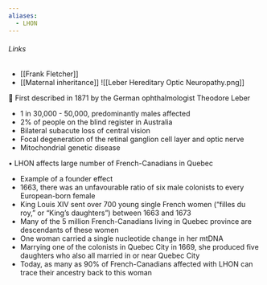 ```yaml
---
aliases:
  - LHON
---
```

###### Links
- [[Frank Fletcher]]
- [[Maternal inheritance]]
![[Leber Hereditary Optic Neuropathy.png]]

 First described in 1871 by the German ophthalmologist Theodore Leber
- 1 in 30,000 - 50,000, predominantly males affected
- 2% of people on the blind register in Australia
- Bilateral subacute loss of central vision
- Focal degeneration of the retinal ganglion cell layer and optic nerve
- Mitochondrial genetic disease

• LHON affects large number of French-Canadians in Quebec
- Example of a founder effect
- 1663, there was an unfavourable ratio of six male colonists to every European-born female
- King Louis XIV sent over 700 young single French women (“filles du roy,” or “King’s daughters”) between 1663 and 1673
- Many of the 5 million French-Canadians living in Quebec province are descendants of these women
- One woman carried a single nucleotide change in her mtDNA
- Marrying one of the colonists in Quebec City in 1669, she produced five daughters who also all married in or near Quebec City
- Today, as many as 90% of French-Canadians affected with LHON can trace their ancestry back to this woman 